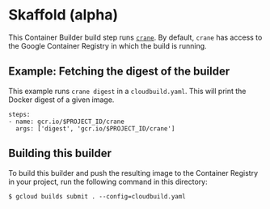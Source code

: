# Skaffold (alpha)

This Container Builder build step runs
[`crane`](https://github.com/google/go-containerregistry/blob/master/cmd/crane/doc/crane.md).
By default, `crane` has access to the Google Container Registry in which the
build is running.

## Example: Fetching the digest of the builder

This example runs `crane digest` in a `cloudbuild.yaml`. This will print the
Docker digest of a given image.

```
steps:
- name: gcr.io/$PROJECT_ID/crane
  args: ['digest', 'gcr.io/$PROJECT_ID/crane']
```

## Building this builder

To build this builder and push the resulting image to the Container Registry
in your project, run the following command in this directory:

    $ gcloud builds submit . --config=cloudbuild.yaml

